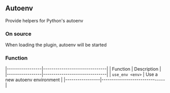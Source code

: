 ## Autoenv

Provide helpers for Python's autoenv

### On source

When loading the plugin, autoenv will be started

### Function
|-----------------|-------------------------------|
| Function        | Description                   |
|-----------------|-------------------------------|
| `use_env <env>` | Use a new autoenv environment |
|-----------------|-------------------------------|
